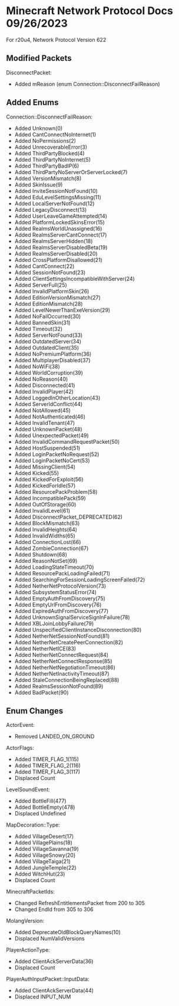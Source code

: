 # Minecraft Network Protocol Docs 09/26/2023
For r20u4, Network Protocol Version 622

## Modified Packets

DisconnectPacket:
* Added mReason (enum Connection::DisconnectFailReason)

## Added Enums

Connection::DisconnectFailReason:
* Added Unknown(0)
* Added CantConnectNoInternet(1)
* Added NoPermissions(2)
* Added UnrecoverableError(3)
* Added ThirdPartyBlocked(4)
* Added ThirdPartyNoInternet(5)
* Added ThirdPartyBadIP(6)
* Added ThirdPartyNoServerOrServerLocked(7)
* Added VersionMismatch(8)
* Added SkinIssue(9)
* Added InviteSessionNotFound(10)
* Added EduLevelSettingsMissing(11)
* Added LocalServerNotFound(12)
* Added LegacyDisconnect(13)
* Added UserLeaveGameAttempted(14)
* Added PlatformLockedSkinsError(15)
* Added RealmsWorldUnassigned(16)
* Added RealmsServerCantConnect(17)
* Added RealmsServerHidden(18)
* Added RealmsServerDisabledBeta(19)
* Added RealmsServerDisabled(20)
* Added CrossPlatformDisallowed(21)
* Added CantConnect(22)
* Added SessionNotFound(23)
* Added ClientSettingsIncompatibleWithServer(24)
* Added ServerFull(25)
* Added InvalidPlatformSkin(26)
* Added EditionVersionMismatch(27)
* Added EditionMismatch(28)
* Added LevelNewerThanExeVersion(29)
* Added NoFailOccurred(30)
* Added BannedSkin(31)
* Added Timeout(32)
* Added ServerNotFound(33)
* Added OutdatedServer(34)
* Added OutdatedClient(35)
* Added NoPremiumPlatform(36)
* Added MultiplayerDisabled(37)
* Added NoWiFi(38)
* Added WorldCorruption(39)
* Added NoReason(40)
* Added Disconnected(41)
* Added InvalidPlayer(42)
* Added LoggedInOtherLocation(43)
* Added ServerIdConflict(44)
* Added NotAllowed(45)
* Added NotAuthenticated(46)
* Added InvalidTenant(47)
* Added UnknownPacket(48)
* Added UnexpectedPacket(49)
* Added InvalidCommandRequestPacket(50)
* Added HostSuspended(51)
* Added LoginPacketNoRequest(52)
* Added LoginPacketNoCert(53)
* Added MissingClient(54)
* Added Kicked(55)
* Added KickedForExploit(56)
* Added KickedForIdle(57)
* Added ResourcePackProblem(58)
* Added IncompatiblePack(59)
* Added OutOfStorage(60)
* Added InvalidLevel(61)
* Added DisconnectPacket_DEPRECATED(62)
* Added BlockMismatch(63)
* Added InvalidHeights(64)
* Added InvalidWidths(65)
* Added ConnectionLost(66)
* Added ZombieConnection(67)
* Added Shutdown(68)
* Added ReasonNotSet(69)
* Added LoadingStateTimeout(70)
* Added ResourcePackLoadingFailed(71)
* Added SearchingForSessionLoadingScreenFailed(72)
* Added NetherNetProtocolVersion(73)
* Added SubsystemStatusError(74)
* Added EmptyAuthFromDiscovery(75)
* Added EmptyUrlFromDiscovery(76)
* Added ExpiredAuthFromDiscovery(77)
* Added UnknownSignalServiceSignInFailure(78)
* Added XBLJoinLobbyFailure(79)
* Added UnspecifiedClientInstanceDisconnection(80)
* Added NetherNetSessionNotFound(81)
* Added NetherNetCreatePeerConnection(82)
* Added NetherNetICE(83)
* Added NetherNetConnectRequest(84)
* Added NetherNetConnectResponse(85)
* Added NetherNetNegotiationTimeout(86)
* Added NetherNetInactivityTimeout(87)
* Added StaleConnectionBeingReplaced(88)
* Added RealmsSessionNotFound(89)
* Added BadPacket(90)

## Enum Changes

ActorEvent:
* Removed LANDED_ON_GROUND

ActorFlags:
* Added TIMER_FLAG_1(115)
* Added TIMER_FLAG_2(116)
* Added TIMER_FLAG_3(117)
* Displaced Count

LevelSoundEvent:
* Added BottleFill(477)
* Added BottleEmpty(478)
* Displaced Undefined

MapDecoration::Type:
* Added VillageDesert(17)
* Added VillagePlains(18)
* Added VillageSavanna(19)
* Added VillageSnowy(20)
* Added VillageTaiga(21)
* Added JungleTemple(22)
* Added WitchHut(23)
* Displaced Count

MinecraftPacketIds:
* Changed RefreshEntitlementsPacket from 200 to 305
* Changed EndId from 305 to 306

MolangVersion:
* Added DeprecateOldBlockQueryNames(10)
* Displaced NumValidVersions

PlayerActionType:
* Added ClientAckServerData(36)
* Displaced Count

PlayerAuthInputPacket::InputData:
* Added ClientAckServerData(44)
* Displaced INPUT_NUM